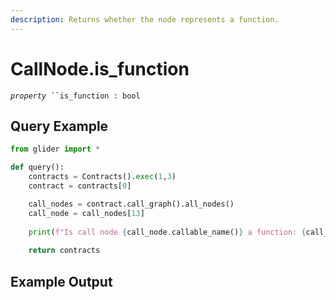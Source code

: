 ```yaml
---
description: Returns whether the node represents a function.
---
```


# CallNode.is\_function

_`property`_` ``is_function : bool`

## Query Example

```python
from glider import *

def query():
    contracts = Contracts().exec(1,3)
    contract = contracts[0]

    call_nodes = contract.call_graph().all_nodes()
    call_node = call_nodes[13]
    
    print(f"Is call node {call_node.callable_name()} a function: {call_node.is_function}")
 
    return contracts
```

## Example Output

<figure><img src="../../../.gitbook/assets/Screenshot 2025-09-10 at 6.08.26 PM.png" alt=""><figcaption></figcaption></figure>
